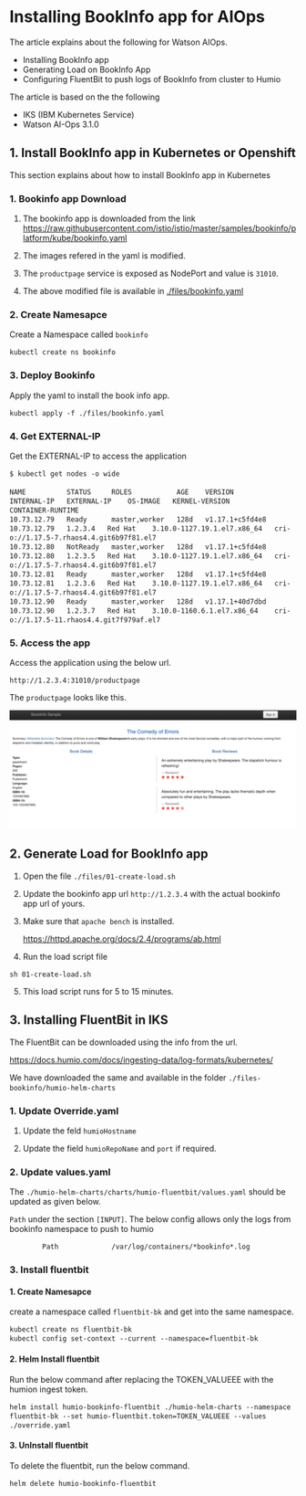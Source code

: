# Installing BookInfo app for AIOps

The article explains about the following for Watson AIOps. 

- Installing BookInfo app
- Generating Load on BookInfo App
- Configuring FluentBit to push logs of BookInfo from cluster to Humio

The article is based on the the following

- IKS (IBM Kubernetes Service)
- Watson AI-Ops 3.1.0


## 1. Install BookInfo app in Kubernetes or Openshift

This section explains about how to install BookInfo app in Kubernetes

### 1. Bookinfo app Download

1. The bookinfo app is downloaded from the link https://raw.githubusercontent.com/istio/istio/master/samples/bookinfo/platform/kube/bookinfo.yaml

2. The images refered in the yaml is modified.

3. The `productpage` service is exposed as NodePort and value is `31010`.

4. The above modified file is available  in [./files/bookinfo.yaml](./files/bookinfo.yaml)

### 2. Create Namesapce

Create a Namespace called `bookinfo`

```
kubectl create ns bookinfo
```

### 3. Deploy Bookinfo

 Apply the yaml to install the book info app.

  ```
  kubectl apply -f ./files/bookinfo.yaml
  ```

### 4. Get EXTERNAL-IP

Get the EXTERNAL-IP to access the application

  ```
  $ kubectl get nodes -o wide

  NAME          STATUS     ROLES           AGE    VERSION           INTERNAL-IP   EXTERNAL-IP    OS-IMAGE   KERNEL-VERSION                CONTAINER-RUNTIME
  10.73.12.79   Ready      master,worker   128d   v1.17.1+c5fd4e8   10.73.12.79   1.2.3.4   Red Hat    3.10.0-1127.19.1.el7.x86_64   cri-o://1.17.5-7.rhaos4.4.git6b97f81.el7
  10.73.12.80   NotReady   master,worker   128d   v1.17.1+c5fd4e8   10.73.12.80   1.2.3.5   Red Hat    3.10.0-1127.19.1.el7.x86_64   cri-o://1.17.5-7.rhaos4.4.git6b97f81.el7
  10.73.12.81   Ready      master,worker   128d   v1.17.1+c5fd4e8   10.73.12.81   1.2.3.6   Red Hat    3.10.0-1127.19.1.el7.x86_64   cri-o://1.17.5-7.rhaos4.4.git6b97f81.el7
  10.73.12.90   Ready      master,worker   128d   v1.17.1+40d7dbd   10.73.12.90   1.2.3.7   Red Hat    3.10.0-1160.6.1.el7.x86_64    cri-o://1.17.5-11.rhaos4.4.git7f979af.el7
  ```

### 5. Access the app

Access the application using the below url.

```
http://1.2.3.4:31010/productpage
```

The `productpage` looks like this.

<img src="images/01-app.png">

## 2. Generate Load for BookInfo app

1. Open the file `./files/01-create-load.sh`

2. Update the bookinfo app url `http://1.2.3.4` with the actual bookinfo app url of yours.

3. Make sure that `apache bench` is installed.

    https://httpd.apache.org/docs/2.4/programs/ab.html

4. Run the load script file 

```
sh 01-create-load.sh
```

5. This load script runs for 5 to 15 minutes.


## 3. Installing FluentBit in IKS

The FluentBit can be downloaded using the info from the url.

https://docs.humio.com/docs/ingesting-data/log-formats/kubernetes/

We have downloaded the same and available in the folder `./files-bookinfo/humio-helm-charts`

### 1. Update Override.yaml

1. Update the feld `humioHostname`

2. Update the field `humioRepoName` and `port` if required.

### 2. Update values.yaml

The `./humio-helm-charts/charts/humio-fluentbit/values.yaml` should be updated as given below.

`Path` under the section `[INPUT]`. The below config allows only the logs from bookinfo namespace to push to humio

```
        Path             /var/log/containers/*bookinfo*.log
```

### 3. Install fluentbit

#### 1. Create Namesapce

create a namespace called `fluentbit-bk` and get into the same namespace.

```
kubectl create ns fluentbit-bk
kubectl config set-context --current --namespace=fluentbit-bk
```

#### 2. Helm Install fluentbit

Run the below command after replacing the TOKEN_VALUEEE with the humion ingest token.

```
helm install humio-bookinfo-fluentbit ./humio-helm-charts --namespace fluentbit-bk --set humio-fluentbit.token=TOKEN_VALUEEE --values ./override.yaml
```

#### 3. UnInstall fluentbit

To delete the fluentbit, run the below command.

```
helm delete humio-bookinfo-fluentbit
```


